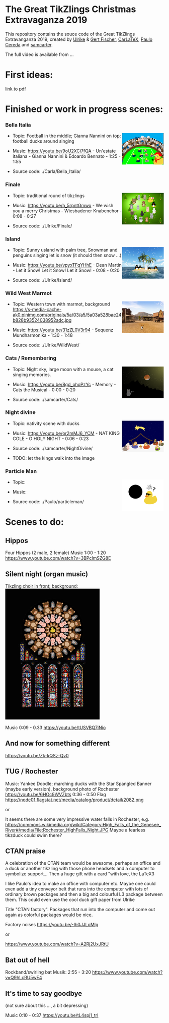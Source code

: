 # The Great TikZlings Christmas Extravaganza 2019

This repository contains the souce code of the Great TikZlings Extravanganza 2019, created by [Ulrike](https://github.com/u-fischer) & [Gert Fischer](https://github.com/g-fischer), [CarLaTeX](https://github.com/CarLaTeX), [Paulo Cereda](https://github.com/cereda) and [samcarter](https://github.com/samcarter).

The full video is available from ...

<!--- 
Music and 3rd party images are not included in this repository. The links to the songs can be found in the file ./Storyboard2019/music.txt, links to 3rd party images are for the most part given in the code of the individual scenes.
--->

# First ideas:

[link to pdf](./Storyboard/drafts/Extravaganza2019_storyboard.pdf)

# Finished or work in progress scenes:

### Bella Italia

<a href="https://github.com/samcarter/Extravanganza2019/releases/download/video/BellaItalia.mp4"><img align="right" src="./Storyboard/previews/BellaItalia.png" height="100"></a>

- Topic: Football in the middle; Gianna Nannini on top; football ducks around singing 

- Music:  https://youtu.be/9oU2XCi7fQA - Un'estate italiana - Gianna Nannini & Edoardo Bennato - 1:25 - 1:55

- Source code: ./Carla/Bella_Italia/

### Finale

<a href="https://github.com/samcarter/Extravanganza2019/releases/download/video/finale.mp4"><img align="right" src="./Storyboard/previews/finale.png" height="100"></a>

- Topic: traditional round of tikzlings

- Music: https://youtu.be/h_5rpntGmwo - We wish you a merry Christmas - Wiesbadener Knabenchor - 0:08 - 0:27

- Source code: ./Ulrike/Finale/

### Island

<a href="https://github.com/samcarter/Extravanganza2019/releases/download/video/island.mp4"><img align="right" src="./Storyboard/previews/island.png" height="100"></a>

- Topic: Sunny usland with palm tree, Snowman and penguins singing let is snow (it should then snow ...)

- Music: https://youtu.be/vpyxTFqYHhE - Dean Martin - Let it Snow! Let it Snow! Let it Snow! - 0:08 - 0:20 

- Source code: ./Ulrike/Island/

### Wild West Marmot

<a href="https://github.com/samcarter/Extravanganza2019/releases/download/video/wildwest.mp4"><img align="right" src="./Storyboard/previews/wildwest.png" height="100"></a>

- Topic: Western town with marmot, background https://s-media-cache-ak0.pinimg.com/originals/5a/03/a5/5a03a528bae24b828b93524038952adc.jpg

- Music: https://youtu.be/31zZL0V3r94 - Sequenz Mundharmonika - 1:30 - 1:48

- Source code: ./Ulrike/WildWest/

### Cats / Remembering

<a href="https://github.com/samcarter/Extravanganza2019/releases/download/video/Cats.mp4"><img align="right" src="./Storyboard/previews/Cats.png" height="100"></a>

- Topic: Night sky, large moon with a mouse, a cat singing memories.

- Music: https://youtu.be/8gd_ohoPzYc - Memory - Cats the Musical - 0:00 - 0:20 

- Source code: ./samcarter/Cats/

### Night divine 

<a href="https://github.com/samcarter/Extravanganza2019/releases/download/video/NightDivine.mp4"><img align="right" src="./Storyboard/previews/NightDivine.png" height="100"></a>

- Topic: nativity scene with ducks 

- Music: https://youtu.be/or2mMJ6_YCM - NAT KING COLE - O HOLY NIGHT - 0:06 - 0:23 

- Source code: ./samcarter/NightDivine/

- TODO: let the kings walk into the image

### Particle Man

<a href="https://github.com/samcarter/Extravanganza2019/releases/download/video/particleman.mp4"><img align="right" src="./Storyboard/previews/particleman.png" height="100"></a>

- Topic:  

- Music: 

- Source code: ./Paulo/particleman/


# Scenes to do:








## Hippos

Four Hippos (2 male, 2 female)
Music 1:00 - 1:20 
https://www.youtube.com/watch?v=3BPcImSZG8E

## Silent night (organ music)

Tikzling choir in front; 
background: ![](./Storyboard/drafts/silentnightback.jpeg)

Music 0:09 - 0.33 https://youtu.be/tUSVBQ7iNio

## And now for something different

https://youtu.be/Zk-kQSz-Qv0

## TUG / Rochester

Music:  Yankee Doodle; marching ducks with the Star Spangled Banner (maybe early version), background photo of Rochester
https://youtu.be/6HOc9WVZbts 0:36 - 0:50
Flag https://node01.flagstat.net/media/catalog/product/detail/2082.png

or

It seems there are some very impressive water falls in Rochester, e.g. 
https://commons.wikimedia.org/wiki/Category:High_Falls_of_the_Genesee_River#/media/File:Rochester_HighFalls_Night.JPG
Maybe a fearless tikzduck could swim there? 




## CTAN praise

A celebration of the CTAN team would be awesome, perhaps an office and a 
duck or another tikzling with those phone headsets and a computer to 
symbolize support... Then a huge gift with a card "with love, the LaTeX3 

I like Paulo's idea to make an office with computer etc. Maybe one could even 
add a tiny conveyor belt that runs into the computer with lots of ordinary 
brown packages and then a big and colourful L3 package between them. This 
could even use the cool duck gift paper from Ulrike  

Title "CTAN factory".  Packages that run into the computer and come out again 
as colorful packages would be nice.  

Factory noises
https://youtu.be/-Ih0JJLoMIg

or 

https://www.youtube.com/watch?v=A2Rj2UxJRtU



## Bat out of hell

Rockband/swirling bat
Musik: 
2:55 - 3:20
https://www.youtube.com/watch?v=Q9hLcRU5wE4






## It's time to say goodbye

(not sure about this ..., a bit depressing)

Music 0:10 - 0:37
https://youtu.be/tL4spj1_trI



